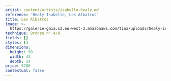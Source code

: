 ```yaml
---
artist: content/artists/isabelle-healy.md
reference: 'Healy Isabelle, Les Albatros'
title: Les Albatros
image: >-
  https://galerie-gaia.s3.eu-west-3.amazonaws.com/tina/uploads/healy-isabelle/galeriegaia_Healy_LesAlbatros_50x43x14.jpg
technique: Bronze n° 4/8
fields: []
styles: []
dimensions:
  height: 50
  width: 43
  depth: 14
price: 5700
contextual: false
---
```


